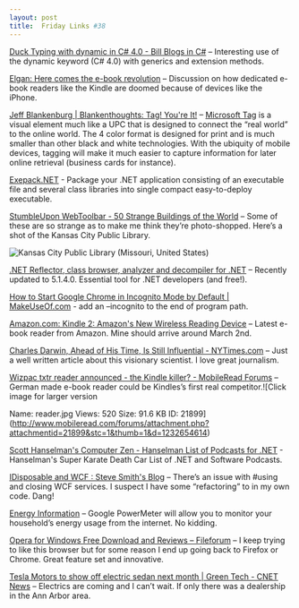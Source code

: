 ```yaml
---
layout: post
title:  Friday Links #38
---
```

[Duck Typing with dynamic in C# 4.0 - Bill Blogs in C#](http://srtsolutions.com/blogs/billwagner/archive/2009/02/06/duck-typing-with-dynamic-in-c-4-0.aspx) – Interesting use of the dynamic keyword (C# 4.0) with generics and extension methods.

[Elgan: Here comes the e-book revolution](http://www.computerworld.com/action/article.do?command=viewArticleBasic&articleId=9127538) – Discussion on how dedicated e-book readers like the Kindle are doomed because of devices like the iPhone.

[Jeff Blankenburg | Blankenthoughts: Tag! You're It!](http://jeffblankenburg.com/2009/02/tag-youre-it-new-app-for-your-phone.aspx) – [Microsoft Tag](http://www.microsoft.com/tag) is a visual element much like a UPC that is designed to connect the “real world” to the online world. The 4 color format is designed for print and is much smaller than other black and white technologies. With the ubiquity of mobile devices, tagging will make it much easier to capture information for later online retrieval (business cards for instance).

[Exepack.NET](http://www.codeplex.com/exepack) - Package your .NET application consisting of an executable file and several class libraries into single compact easy-to-deploy executable.

[StumbleUpon WebToolbar - 50 Strange Buildings of the World](http://www.stumbleupon.com/toolbar/#url=http%2525253A//villageofjoy.com/50-strange-buildings-of-the-world/) – Some of these are so strange as to make me think they’re photo-shopped. Here’s a shot of the Kansas City Public Library.

![Kansas City Public Library (Missouri, United States)](http://lh5.ggpht.com/_dlkAw43cLC0/SRxCqSG_zCI/AAAAAAAAAdQ/X7Q7oXLeVAA/s800/06-kansascitypubliclibrary-thumb.jpg)

[.NET Reflector, class browser, analyzer and decompiler for .NET](http://www.red-gate.com/products/reflector/) – Recently updated to 5.1.4.0. Essential tool for .NET developers (and free!).

[How to Start Google Chrome in Incognito Mode by Default | MakeUseOf.com](http://www.makeuseof.com/tag/how-to-start-google-chrome-in-incognito-mode-by-default/) - add an –incognito to the end of program path.

[Amazon.com: Kindle 2: Amazon's New Wireless Reading Device](http://www.amazon.com/Kindle-Amazons-Wireless-Reading-Generation/dp/B00154JDAI/) – Latest e-book reader from Amazon. Mine should arrive around March 2nd.

[Charles Darwin, Ahead of His Time, Is Still Influential - NYTimes.com](http://www.nytimes.com/2009/02/10/science/10evolution.html?_r=1&ref=science) – Just a well written article about this visionary scientist. I love great journalism.

[Wizpac txtr reader announced - the Kindle killer? - MobileRead Forums](http://www.mobileread.com/forums/showthread.php?t=37013) – German made e-book reader could be Kindles’s first real competitor.![Click image for larger version

Name:	reader.jpg
Views:	520
Size:	91.6 KB
ID:	21899](http://www.mobileread.com/forums/attachment.php?attachmentid=21899&stc=1&thumb=1&d=1232654614)

[Scott Hanselman's Computer Zen - Hanselman List of Podcasts for .NET](http://www.hanselman.com/blog/HanselmanListOfPodcastsForNETProgrammers.aspx) - Hanselman's Super Karate Death Car List of .NET and Software Podcasts.

[IDisposable and WCF : Steve Smith's Blog](http://stevesmithblog.com/blog/idisposable-and-wcf/) – There’s an issue with #using and closing WCF services. I suspect I have some “refactoring” to in my own code. Dang!

[Energy Information](http://www.google.org/powermeter/index.html) – Google PowerMeter will allow you to monitor your household’s energy usage from the internet. No kidding.

[Opera for Windows Free Download and Reviews – Fileforum](http://fileforum.betanews.com/detail/Opera_for_Windows/945720329/1) – I keep trying to like this browser but for some reason I end up going back to Firefox or Chrome. Great feature set and innovative.

[Tesla Motors to show off electric sedan next month | Green Tech - CNET News](http://news.cnet.com/8301-11128_3-10161459-54.html?part=rss&subj=news&tag=2547-1_3-0-5) – Electrics are coming and I can’t wait. If only there was a dealership in the Ann Arbor area.
